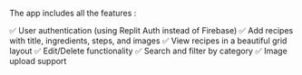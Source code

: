 The app includes all the features :

✅ User authentication (using Replit Auth instead of Firebase)
✅ Add recipes with title, ingredients, steps, and images
✅ View recipes in a beautiful grid layout
✅ Edit/Delete functionality
✅ Search and filter by category
✅ Image upload support
